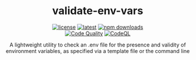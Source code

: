 <h1 align="center">validate-env-vars</h1>

<div align="center">

[![license](https://img.shields.io/badge/license-MIT-blue.svg)](https://github.com/mui/material-ui/blob/HEAD/LICENSE)
[![latest](https://img.shields.io/npm/v/@noahtigner/validate-env-vars/latest.svg)](https://www.npmjs.com/package/@noahtigner/validate-env-vars)
[![npm downloads](https://img.shields.io/npm/dm/@noahtigner/validate-env-vars.svg)](https://www.npmjs.com/package/@noahtigner/validate-env-vars) \
[![Code Quality](https://github.com/noahtigner/validate-env-vars/actions/workflows/quality.yml/badge.svg)](https://github.com/noahtigner/validate-env-vars/actions/workflows/quality.yml)
[![CodeQL](https://github.com/noahtigner/validate-env-vars/actions/workflows/codeql.yml/badge.svg)](https://github.com/noahtigner/validate-env-vars/actions/workflows/codeql.yml)

</div>

<p align="center">
    A lightweight utility to check an .env file for the presence and validity of environment variables, as specified via a template file or the command line
</p>
